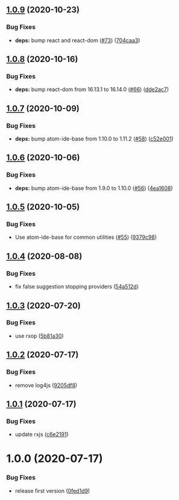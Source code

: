 ## [1.0.9](https://github.com/atom-ide-community/atom-ide-hyperclick/compare/v1.0.8...v1.0.9) (2020-10-23)


### Bug Fixes

* **deps:** bump react and react-dom ([#73](https://github.com/atom-ide-community/atom-ide-hyperclick/issues/73)) ([704caa3](https://github.com/atom-ide-community/atom-ide-hyperclick/commit/704caa3f246c5599e6e9eb194803ae01d33ca731))

## [1.0.8](https://github.com/atom-ide-community/atom-ide-hyperclick/compare/v1.0.7...v1.0.8) (2020-10-16)


### Bug Fixes

* **deps:** bump react-dom from 16.13.1 to 16.14.0 ([#66](https://github.com/atom-ide-community/atom-ide-hyperclick/issues/66)) ([dde2ac7](https://github.com/atom-ide-community/atom-ide-hyperclick/commit/dde2ac7b0456339c3b7d15203edd0cdce85c90d1))

## [1.0.7](https://github.com/atom-ide-community/atom-ide-hyperclick/compare/v1.0.6...v1.0.7) (2020-10-09)


### Bug Fixes

* **deps:** bump atom-ide-base from 1.10.0 to 1.11.2 ([#58](https://github.com/atom-ide-community/atom-ide-hyperclick/issues/58)) ([c52e001](https://github.com/atom-ide-community/atom-ide-hyperclick/commit/c52e00194e6c3d09332b936145f67e58e7f45af6))

## [1.0.6](https://github.com/atom-ide-community/atom-ide-hyperclick/compare/v1.0.5...v1.0.6) (2020-10-06)


### Bug Fixes

* **deps:** bump atom-ide-base from 1.9.0 to 1.10.0 ([#56](https://github.com/atom-ide-community/atom-ide-hyperclick/issues/56)) ([4ea1608](https://github.com/atom-ide-community/atom-ide-hyperclick/commit/4ea16089defc6a0c2bc15c7f4d2a58ad9df5fa6b))

## [1.0.5](https://github.com/atom-ide-community/atom-ide-hyperclick/compare/v1.0.4...v1.0.5) (2020-10-05)


### Bug Fixes

* Use atom-ide-base for common utilities ([#55](https://github.com/atom-ide-community/atom-ide-hyperclick/issues/55)) ([9379c98](https://github.com/atom-ide-community/atom-ide-hyperclick/commit/9379c98b8d1565efd09e6a00a8869e6817b331b7))

## [1.0.4](https://github.com/atom-ide-community/atom-ide-hyperclick/compare/v1.0.3...v1.0.4) (2020-08-08)


### Bug Fixes

* fix false suggestion stopping providers ([54a512d](https://github.com/atom-ide-community/atom-ide-hyperclick/commit/54a512d8ab1209270af5c1b31a717ea4292cd6b7))

## [1.0.3](https://github.com/atom-ide-community/atom-ide-hyperclick/compare/v1.0.2...v1.0.3) (2020-07-20)


### Bug Fixes

* use rxop ([5b81a30](https://github.com/atom-ide-community/atom-ide-hyperclick/commit/5b81a305d3e4f68bab786b8a095fbcbad33707cd))

## [1.0.2](https://github.com/atom-ide-community/atom-ide-hyperclick/compare/v1.0.1...v1.0.2) (2020-07-17)


### Bug Fixes

* remove log4js ([9205df8](https://github.com/atom-ide-community/atom-ide-hyperclick/commit/9205df873099d15eae74a0e779bc8cb75cbe68c0))

## [1.0.1](https://github.com/atom-ide-community/atom-ide-hyperclick/compare/v1.0.0...v1.0.1) (2020-07-17)


### Bug Fixes

* update rxjs ([c6e2191](https://github.com/atom-ide-community/atom-ide-hyperclick/commit/c6e2191a9785c4ef67e9023d58bccd6d2fb1aa11))

# 1.0.0 (2020-07-17)


### Bug Fixes

* release first version ([0fed1d9](https://github.com/atom-ide-community/atom-ide-hyperclick/commit/0fed1d9fdbe47842c37181fdcaad0d6d518d5d15))

